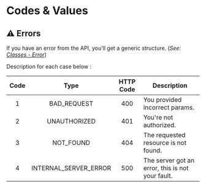 # Codes & Values

## <a id="errors"></a>⚠️ Errors

If you have an error from the API, you'll get a generic structure. (_See: [Classes - Error](#error-class)_)

Description for each case below :   

| Code | Type                                       | HTTP Code |                 Description                                                                               |
|:----:|:------------------------------------------:|:---------:|-----------------------------------------------------------------------------------------------------------|
| 1    | BAD_REQUEST                                |    400    | You provided incorrect params.                                                                            |
| 2    | UNAUTHORIZED                               |    401    | You're not authorized.                                                                                    |
| 3    | NOT_FOUND                                  |    404    | The requested resource is not found.                                                                      |
| 4    | INTERNAL_SERVER_ERROR                      |    500    | The server got an error, this is not your fault.                                                          |
